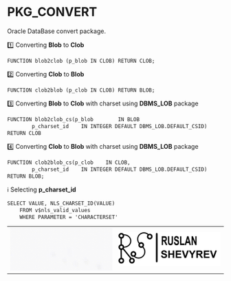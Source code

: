 # PKG_CONVERT

Oracle DataBase convert package.

:one: Converting **Blob** to **Clob**

```
FUNCTION blob2clob (p_blob IN CLOB) RETURN CLOB;
```

:two: Converting **Clob** to **Blob**

```
FUNCTION clob2blob (p_clob IN CLOB) RETURN BLOB;
```

:three: Converting **Blob** to **Clob** with charset using **DBMS_LOB** package

```
FUNCTION blob2clob_cs(p_blob		IN BLOB
		p_charset_id	IN INTEGER DEFAULT DBMS_LOB.DEFAULT_CSID) RETURN CLOB
```

:four: Converting **Clob** to **Blob** with charset using **DBMS_LOB** package

```
FUNCTION clob2blob_cs(p_clob	IN CLOB,
		p_charset_id	IN INTEGER DEFAULT DBMS_LOB.DEFAULT_CSID) RETURN BLOB;
```

:information_source: Selecting **p_charset_id**

```
SELECT VALUE, NLS_CHARSET_ID(VALUE)
	FROM v$nls_valid_values
	WHERE PARAMETER = 'CHARACTERSET'
```

<table>
	<tr>
		<td valign="center" width="49%"><img src="https://github.com/Ruslan-Shevyrev/Ruslan-Shevyrev/blob/main/logoRS/logo_mini.gif" title="logo"></td>
		<td valign="center" width="49%"><img src="https://github.com/Ruslan-Shevyrev/Ruslan-Shevyrev/blob/main/logoRS/logoRS_FULL.png" title="RuslanShevyrev"></td>
	</tr>
</table>